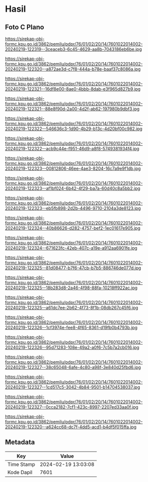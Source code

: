 # Hasil

## Foto C Plano

https://sirekap-obj-formc.kpu.go.id/3862/pemilu/pdpr/76/01/02/20/14/7601022014002-20240219-122319--3ceaceb3-6c45-4629-aa8b-7043186eb6be.jpg

https://sirekap-obj-formc.kpu.go.id/3862/pemilu/pdpr/76/01/02/20/14/7601022014002-20240219-122320--a872ae3d-c7f8-444a-b78e-baaf37c8086a.jpg

https://sirekap-obj-formc.kpu.go.id/3862/pemilu/pdpr/76/01/02/20/14/7601022014002-20240219-122321--16df8e00-8ae0-4bbb-8dab-e3f965d827b9.jpg

https://sirekap-obj-formc.kpu.go.id/3862/pemilu/pdpr/76/01/02/20/14/7601022014002-20240219-122321--88e8f90d-2a00-4d2f-ab62-197980b9dbf3.jpg

https://sirekap-obj-formc.kpu.go.id/3862/pemilu/pdpr/76/01/02/20/14/7601022014002-20240219-122322--546636c3-1d90-4b29-b13c-4d20bf00c982.jpg

https://sirekap-obj-formc.kpu.go.id/3862/pemilu/pdpr/76/01/02/20/14/7601022014002-20240219-122322--acb9c44e-f951-46d9-a8f8-5749381934f4.jpg

https://sirekap-obj-formc.kpu.go.id/3862/pemilu/pdpr/76/01/02/20/14/7601022014002-20240219-122323--00812806-46ee-4ae3-8204-16c7a9e9f1db.jpg

https://sirekap-obj-formc.kpu.go.id/3862/pemilu/pdpr/76/01/02/20/14/7601022014002-20240219-122323--af1bf024-6b42-4f29-ba7a-60d40c8a5bb2.jpg

https://sirekap-obj-formc.kpu.go.id/3862/pemilu/pdpr/76/01/02/20/14/7601022014002-20240219-122323--eb5fb898-2d2b-4496-9710-2104a3de8123.jpg

https://sirekap-obj-formc.kpu.go.id/3862/pemilu/pdpr/76/01/02/20/14/7601022014002-20240219-122324--40b86626-d282-4757-bef2-1ec01617e905.jpg

https://sirekap-obj-formc.kpu.go.id/3862/pemilu/pdpr/76/01/02/20/14/7601022014002-20240219-122324--671623fc-42eb-407c-a19e-a912aa6901fe.jpg

https://sirekap-obj-formc.kpu.go.id/3862/pemilu/pdpr/76/01/02/20/14/7601022014002-20240219-122325--81d08477-b7f6-47cb-b7b5-886746de077d.jpg

https://sirekap-obj-formc.kpu.go.id/3862/pemilu/pdpr/76/01/02/20/14/7601022014002-20240219-122325--18b283d8-2a46-4f98-88fa-10218ff922ac.jpg

https://sirekap-obj-formc.kpu.go.id/3862/pemilu/pdpr/76/01/02/20/14/7601022014002-20240219-122325--a61dc7ee-2b62-4f73-8f1b-08db267c45f6.jpg

https://sirekap-obj-formc.kpu.go.id/3862/pemilu/pdpr/76/01/02/20/14/7601022014002-20240219-122326--1cf3974e-fee8-4f65-8361-d19fb0b4793b.jpg

https://sirekap-obj-formc.kpu.go.id/3862/pemilu/pdpr/76/01/02/20/14/7601022014002-20240219-122326--95d71283-108e-49a2-a0f6-7c5b7a2cb016.jpg

https://sirekap-obj-formc.kpu.go.id/3862/pemilu/pdpr/76/01/02/20/14/7601022014002-20240219-122327--38c65048-6afe-4c80-a98f-3e840d25fbd6.jpg

https://sirekap-obj-formc.kpu.go.id/3862/pemilu/pdpr/76/01/02/20/14/7601022014002-20240219-122327--1cd517c5-3042-4b84-9501-b14704538037.jpg

https://sirekap-obj-formc.kpu.go.id/3862/pemilu/pdpr/76/01/02/20/14/7601022014002-20240219-122327--0cca2182-7cf1-423c-8997-2207ed33aa0f.jpg

https://sirekap-obj-formc.kpu.go.id/3862/pemilu/pdpr/76/01/02/20/14/7601022014002-20240219-122320--a624cc68-dc7f-4dd5-acd1-b4df5f015ffa.jpg


## Metadata

| Key        | Value               |
| ---------- | ------------------- |
| Time Stamp | 2024-02-19 13:03:08 |
| Kode Dapil | 7601                |




